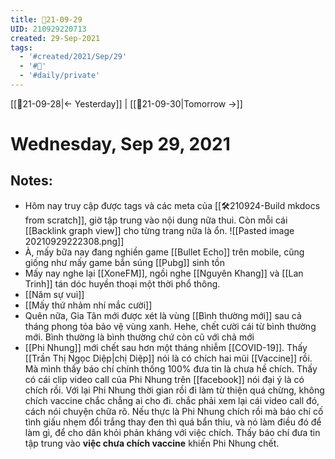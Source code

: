 ```yaml
---
title: 📝21-09-29
UID: 210929220713
created: 29-Sep-2021
tags:
  - '#created/2021/Sep/29'
  - '#📅'
  - '#daily/private'
---
```

[[📝21-09-28|<- Yesterday]] | [[📝21-09-30|Tomorrow ->]]
# Wednesday, Sep 29, 2021

## Notes:
- Hôm nay truy cập được tags và các meta của [[🛠️210924-Build mkdocs from scratch]], giờ tập trung vào nội dung nữa thui. Còn mỗi cái [[Backlink graph view]] cho từng trang nữa là ổn.
![[Pasted image 20210929222308.png]]
- À, mấy bữa nay đang nghiền game [[Bullet Echo]] trên mobile, cũng giống như mấy game bắn súng [[Pubg]] sinh tồn
- Mấy nay nghe lại [[XoneFM]], ngồi nghe [[Nguyên Khang]] và [[Lan Trinh]] tán dóc huyền thoại một thời phổ thông.
- [[Năm sự vui]]
- [[Mấy thứ nhảm nhí mắc cười]]
- Quên nữa, Gia Tân mới được xét là vùng [[Bình thường mới]] sau cả tháng phong tỏa bảo vệ vùng xanh. Hehe, chết cười cái từ bình thường mới. Bình thường là bình thường chứ còn cũ với chả mới
- [[Phi Nhung]] mới chết sau hơn một tháng nhiễm [[COVID-19]]. Thấy [[Trần Thị Ngọc Diệp|chị Diệp]] nói là có chích hai mũi [[Vaccine]] rồi. Mà mình thấy báo chí chính thống 100% đưa tin là chưa hề chích. Thấy có cái clip video call của Phi Nhung trên [[facebook]] nói đại ý là có chích rồi. Với lại Phi Nhung thời gian rồi đi làm từ thiện quá chừng, không chích vaccine chắc chẳng ai cho đi. chắc phải xem lại cái video call đó, cách nói chuyện chữa rõ. Nếu thực là Phi Nhung chích rồi mà báo chí cố tình giấu nhẹm đổi trắng thay đen thì quá bẩn thỉu, và nó làm điều đó để làm gì, để cho dân khỏi phản kháng với việc chích. Thấy báo chí đưa tin tập trung vào **việc chưa chích vaccine** khiến Phi Nhung chết.